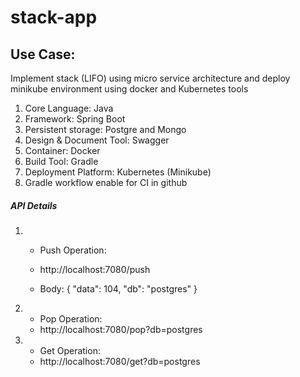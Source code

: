 # stack-app
## Use Case: 
Implement stack (LIFO) using micro service architecture and deploy minikube environment using docker and Kubernetes tools

1. Core Language: Java
2. Framework: Spring Boot
3. Persistent storage: Postgre and Mongo
4. Design & Document Tool: Swagger
5. Container: Docker
6. Build Tool: Gradle
7. Deployment Platform: Kubernetes (Minikube)
8. Gradle workflow enable for CI in github

##### API Details
1. * Push Operation:

    * http://localhost:7080/push
    * Body:
      {
  "data": 104,
  "db": "postgres"
}

2. * Pop Operation: 
    * http://localhost:7080/pop?db=postgres
    
3. * Get Operation:
    * http://localhost:7080/get?db=postgres
